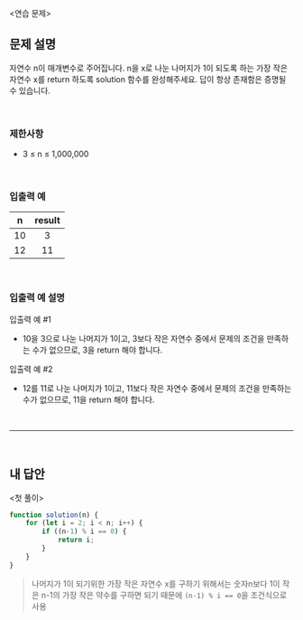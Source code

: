 <연습 문제>

## 문제 설명
자연수 n이 매개변수로 주어집니다. n을 x로 나눈 나머지가 1이 되도록 하는 가장 작은 자연수 x를 return 하도록 solution 함수를 완성해주세요. 답이 항상 존재함은 증명될 수 있습니다.

<br>

### 제한사항
* 3 ≤ n ≤ 1,000,000

<br>

### 입출력 예
|n|result|
|:---:|:---:|
|10|3|
|12|11|

<br>

### 입출력 예 설명
입출력 예 #1
* 10을 3으로 나눈 나머지가 1이고, 3보다 작은 자연수 중에서 문제의 조건을 만족하는 수가 없으므로, 3을 return 해야 합니다.

입출력 예 #2
* 12를 11로 나눈 나머지가 1이고, 11보다 작은 자연수 중에서 문제의 조건을 만족하는 수가 없으므로, 11을 return 해야 합니다.

<br>

---

<br>

## 내 답안
<첫 풀이>
```JavaScript
function solution(n) {
    for (let i = 2; i < n; i++) {
        if ((n-1) % i == 0) {
            return i;
        }
    }
}
```
> 나머지가 1이 되기위한 가장 작은 자연수 x를 구하기 위해서는 숫자n보다 1이 작은 n-1의 가장 작은 약수를 구하면 되기 때문에 `(n-1) % i == 0`을 조건식으로 사용